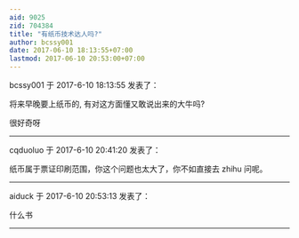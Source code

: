 ```yaml
---
aid: 9025
zid: 704384
title: "有纸币技术达人吗?"
author: bcssy001
date: 2017-06-10 18:13:55+07:00
lastmod: 2017-06-10 20:53:00+07:00
---
```


bcssy001 于 2017-6-10 18:13:55 发表了：

将来早晚要上纸币的, 有对这方面懂又敢说出来的大牛吗?

很好奇呀

---

cqduoluo 于 2017-6-10 20:41:20 发表了：

纸币属于票证印刷范围，你这个问题也太大了，你不如直接去 zhihu 问呢。

---

aiduck 于 2017-6-10 20:53:13 发表了：

什么书

---
